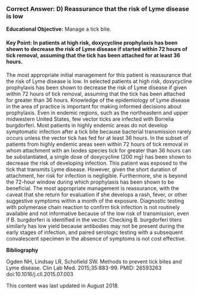 
### Correct Answer: D) Reassurance that the risk of Lyme disease is low 

**Educational Objective:** Manage a tick bite.

#### **Key Point:** In patients at high risk, doxycycline prophylaxis has been shown to decrease the risk of Lyme disease if started within 72 hours of tick removal, assuming that the tick has been attached for at least 36 hours.

The most appropriate initial management for this patient is reassurance that the risk of Lyme disease is low. In selected patients at high risk, doxycycline prophylaxis has been shown to decrease the risk of Lyme disease if given within 72 hours of tick removal, assuming that the tick has been attached for greater than 36 hours. Knowledge of the epidemiology of Lyme disease in the area of practice is important for making informed decisions about prophylaxis. Even in endemic regions, such as the northeastern and upper midwestern United States, few vector ticks are infected with Borrelia burgdorferi. Most patients in highly endemic areas do not develop symptomatic infection after a tick bite because bacterial transmission rarely occurs unless the vector tick has fed for at least 36 hours. In the subset of patients from highly endemic areas seen within 72 hours of tick removal in whom attachment with an Ixodes species tick for greater than 36 hours can be substantiated, a single dose of doxycycline (200 mg) has been shown to decrease the risk of developing infection. This patient was exposed to the tick that transmits Lyme disease. However, given the short duration of attachment, her risk for infection is negligible. Furthermore, she is beyond the 72-hour window during which prophylaxis has been shown to be beneficial. The most appropriate management is reassurance, with the caveat that she return for evaluation if she develops a rash, fever, or other suggestive symptoms within a month of the exposure.
Diagnostic testing with polymerase chain reaction to confirm tick infection is not routinely available and not informative because of the low risk of transmission, even if B. burgdorferi is identified in the vector.
Checking B. burgdorferi titers similarly has low yield because antibodies may not be present during the early stages of infection, and paired serologic testing with a subsequent convalescent specimen in the absence of symptoms is not cost effective.

**Bibliography**

Ogden NH, Lindsay LR, Schofield SW. Methods to prevent tick bites and Lyme disease. Clin Lab Med. 2015;35:883-99. PMID: 26593263 doi:10.1016/j.cll.2015.07.003

This content was last updated in August 2018.